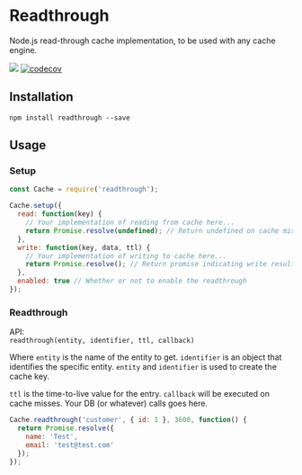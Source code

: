 # Readthrough
Node.js read-through cache implementation, to be used with any cache engine.

![](https://travis-ci.org/kodjevlar/readthrough.svg?branch=master)
[![codecov](https://codecov.io/gh/kodjevlar/readthrough/branch/master/graph/badge.svg)](https://codecov.io/gh/kodjevlar/readthrough)

## Installation
`npm install readthrough --save`

## Usage

### Setup
```js
const Cache = require('readthrough');

Cache.setup({
  read: function(key) {
    // Your implementation of reading from cache here...
    return Promise.resolve(undefined); // Return undefined on cache misses
  },
  write: function(key, data, ttl) {
    // Your implementation of writing to cache here...
    return Promise.resolve(); // Return promise indicating write result
  },
  enabled: true // Whether or not to enable the readthrough 
});
```

### Readthrough

API:<br/>
`readthrough(entity, identifier, ttl, callback)`

Where `entity` is the name of the entity to get. `identifier` is an object that
identifies the specific entity. `entity` and `identifier` is used to create
the cache key.

`ttl` is the time-to-live value for the entry. `callback` will be executed on
cache misses. Your DB (or whatever) calls goes here.

```js
Cache.readthrough('customer', { id: 1 }, 3600, function() {
  return Promise.resolve({
    name: 'Test',
    email: 'test@test.com'
  });
});
```

